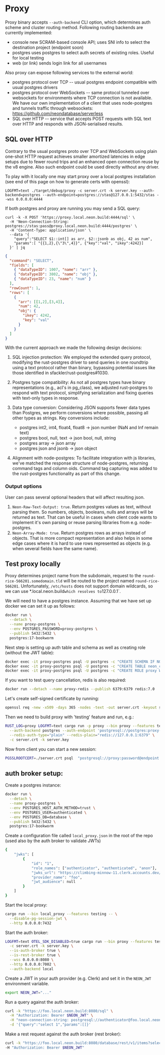 # Proxy

Proxy binary accepts `--auth-backend` CLI option, which determines auth scheme and cluster routing method. Following routing backends are currently implemented:

* console
  new SCRAM-based console API; uses SNI info to select the destination project (endpoint soon)
* postgres
  uses postgres to select auth secrets of existing roles. Useful for local testing
* web (or link)
  sends login link for all usernames

Also proxy can expose following services to the external world:

* postgres protocol over TCP -- usual postgres endpoint compatible with usual
  postgres drivers
* postgres protocol over WebSockets -- same protocol tunneled over websockets
  for environments where TCP connection is not available. We have our own
  implementation of a client that uses node-postgres and tunnels traffic through
  websockets: https://github.com/neondatabase/serverless
* SQL over HTTP -- service that accepts POST requests with SQL text over HTTP
  and responds with JSON-serialised results.


## SQL over HTTP

Contrary to the usual postgres proto over TCP and WebSockets using plain
one-shot HTTP request achieves smaller amortized latencies in edge setups due to
fewer round trips and an enhanced open connection reuse by the v8 engine. Also
such endpoint could be used directly without any driver.

To play with it locally one may start proxy over a local postgres installation
(see end of this page on how to generate certs with openssl):

```
LOGFMT=text ./target/debug/proxy -c server.crt -k server.key --auth-backend=postgres --auth-endpoint=postgres://stas@127.0.0.1:5432/stas --wss 0.0.0.0:4444
```

If both postgres and proxy are running you may send a SQL query:
```console
curl -k -X POST 'https://proxy.local.neon.build:4444/sql' \
  -H 'Neon-Connection-String: postgres://stas:pass@proxy.local.neon.build:4444/postgres' \
  -H 'Content-Type: application/json' \
  --data '{
    "query":"SELECT $1::int[] as arr, $2::jsonb as obj, 42 as num",
    "params":[ "{{1,2},{\"3\",4}}", {"key":"val", "ikey":4242}]
  }' | jq
```
```json
{
  "command": "SELECT",
  "fields": [
    { "dataTypeID": 1007, "name": "arr" },
    { "dataTypeID": 3802, "name": "obj" },
    { "dataTypeID": 23, "name": "num" }
  ],
  "rowCount": 1,
  "rows": [
    {
      "arr": [[1,2],[3,4]],
      "num": 42,
      "obj": {
        "ikey": 4242,
        "key": "val"
      }
    }
  ]
}
```


With the current approach we made the following design decisions:

1. SQL injection protection: We employed the extended query protocol, modifying
   the rust-postgres driver to send queries in one roundtrip using a text
   protocol rather than binary, bypassing potential issues like those identified
   in sfackler/rust-postgres#1030.

2. Postgres type compatibility: As not all postgres types have binary
   representations (e.g., acl's in pg_class), we adjusted rust-postgres to
   respond with text protocol, simplifying serialization and fixing queries with
   text-only types in response.

3. Data type conversion: Considering JSON supports fewer data types than
   Postgres, we perform conversions where possible, passing all other types as
   strings. Key conversions include:
   - postgres int2, int4, float4, float8 -> json number (NaN and Inf remain
     text)
   - postgres bool, null, text -> json bool, null, string
   - postgres array -> json array
   - postgres json and jsonb -> json object

4. Alignment with node-postgres: To facilitate integration with js libraries,
   we've matched the response structure of node-postgres, returning command tags
   and column oids. Command tag capturing was added to the rust-postgres
   functionality as part of this change.

### Output options

User can pass several optional headers that will affect resulting json.

1. `Neon-Raw-Text-Output: true`. Return postgres values as text, without parsing them. So numbers, objects, booleans, nulls and arrays will be returned as text. That can be useful in cases when client code wants to implement it's own parsing or reuse parsing libraries from e.g. node-postgres.
2. `Neon-Array-Mode: true`. Return postgres rows as arrays instead of objects. That is more compact representation and also helps in some edge
cases where it is hard to use rows represented as objects (e.g. when several fields have the same name).

## Test proxy locally

Proxy determines project name from the subdomain, request to the `round-rice-566201.somedomain.tld` will be routed to the project named `round-rice-566201`. Unfortunately, `/etc/hosts` does not support domain wildcards, so we can use *.local.neon.build` which resolves to `127.0.0.1`.

We will need to have a postgres instance. Assuming that we have set up docker we can set it up as follows:
```sh
docker run \
  --detach \
  --name proxy-postgres \
  --env POSTGRES_PASSWORD=proxy-postgres \
  --publish 5432:5432 \
  postgres:17-bookworm
```

Next step is setting up auth table and schema as well as creating role (without the JWT table):
```sh
docker exec -it proxy-postgres psql -U postgres -c "CREATE SCHEMA IF NOT EXISTS neon_control_plane"
docker exec -it proxy-postgres psql -U postgres -c "CREATE TABLE neon_control_plane.endpoints (endpoint_id VARCHAR(255) PRIMARY KEY, allowed_ips VARCHAR(255))"
docker exec -it proxy-postgres psql -U postgres -c "CREATE ROLE proxy WITH SUPERUSER LOGIN PASSWORD 'password';"
```

If you want to test query cancellation, redis is also required:
```sh
docker run --detach --name proxy-redis --publish 6379:6379 redis:7.0
```

Let's create self-signed certificate by running:
```sh
openssl req -new -x509 -days 365 -nodes -text -out server.crt -keyout server.key -subj "/CN=*.local.neon.build"
```

Then we need to build proxy with 'testing' feature and run, e.g.:
```sh
RUST_LOG=proxy LOGFMT=text cargo run -p proxy --bin proxy --features testing -- \
  --auth-backend postgres --auth-endpoint 'postgresql://postgres:proxy-postgres@127.0.0.1:5432/postgres' \
  --redis-auth-type="plain" --redis-plain="redis://127.0.0.1:6379" \
  -c server.crt -k server.key
```

Now from client you can start a new session:

```sh
PGSSLROOTCERT=./server.crt psql  "postgresql://proxy:password@endpoint.local.neon.build:4432/postgres?sslmode=verify-full"
```

## auth broker setup:

Create a postgres instance:
```sh
docker run \
  --detach \
  --name proxy-postgres \
  --env POSTGRES_HOST_AUTH_METHOD=trust \
  --env POSTGRES_USER=authenticated \
  --env POSTGRES_DB=database \
  --publish 5432:5432 \
  postgres:17-bookworm
```

Create a configuration file called `local_proxy.json` in the root of the repo (used also by the auth broker to validate JWTs)
```sh
{
    "jwks": [
        {
            "id": "1",
            "role_names": ["authenticator", "authenticated", "anon"],
            "jwks_url": "https://climbing-minnow-11.clerk.accounts.dev/.well-known/jwks.json",
            "provider_name": "foo",
            "jwt_audience": null
        }
    ]
}
```

Start the local proxy:
```sh
cargo run --bin local_proxy --features testing -- \
  --disable-pg-session-jwt \
  --http 0.0.0.0:7432
```

Start the auth broker:
```sh
LOGFMT=text OTEL_SDK_DISABLED=true cargo run --bin proxy --features testing,rest_broker -- \
  -c server.crt -k server.key \
  --is-auth-broker true \
  --is-rest-broker true \
  --wss 0.0.0.0:8080 \
  --http 0.0.0.0:7002 \
  --auth-backend local
```

Create a JWT in your auth provider (e.g. Clerk) and set it in the `NEON_JWT` environment variable.
```sh
export NEON_JWT="..."
```

Run a query against the auth broker:
```sh
curl -k "https://foo.local.neon.build:8080/sql" \
  -H "Authorization: Bearer $NEON_JWT" \
  -H "neon-connection-string: postgresql://authenticator@foo.local.neon.build/database" \
  -d '{"query":"select 1","params":[]}'
```

Make a rest request against the auth broker (rest broker):
```sh
curl -k "https://foo.local.neon.build:8080/database/rest/v1/items?select=id,name&id=eq.1" \
-H "Authorization: Bearer $NEON_JWT"
```
